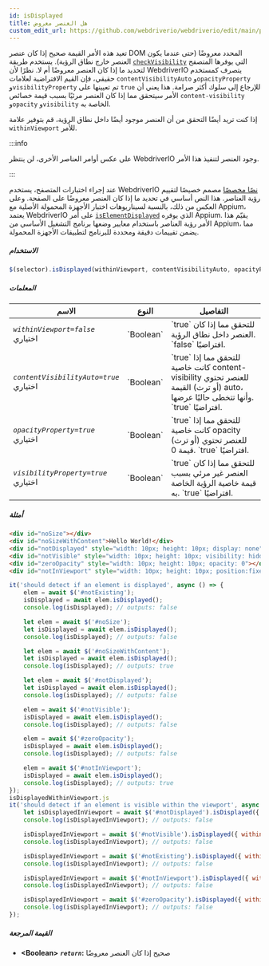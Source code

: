 ```yaml
---
id: isDisplayed
title: هل العنصر معروض
custom_edit_url: https://github.com/webdriverio/webdriverio/edit/main/packages/webdriverio/src/commands/element/isDisplayed.ts
---
```


تعيد هذه الأمر القيمة صحيح إذا كان عنصر DOM المحدد معروضًا (حتى عندما يكون العنصر خارج نطاق الرؤية). يستخدم
طريقة [`checkVisibility`](https://developer.mozilla.org/en-US/docs/Web/API/Element/checkVisibility#visibilityproperty)
التي يوفرها المتصفح لتحديد ما إذا كان العنصر معروضًا أم لا. نظرًا لأن WebdriverIO يتصرف كمستخدم
حقيقي، فإن القيم الافتراضية لعلامات `contentVisibilityAuto` و`opacityProperty` و`visibilityProperty`
تم تعيينها على `true` للإرجاع إلى سلوك أكثر صرامة. هذا يعني أن الأمر سيتحقق مما إذا كان العنصر
مرئيًا بسبب قيمة خصائص `content-visibility` و`opacity` و`visibility` الخاصة به.

إذا كنت تريد أيضًا التحقق من أن العنصر موجود أيضًا داخل نطاق الرؤية، قم بتوفير علامة `withinViewport` للأمر.

:::info

على عكس أوامر العناصر الأخرى، لن ينتظر WebdriverIO وجود العنصر
لتنفيذ هذا الأمر.

:::

عند إجراء اختبارات المتصفح، يستخدم WebdriverIO [نصًا مخصصًا](https://github.com/webdriverio/webdriverio/blob/59d349ca847950354d02b9e548f60cc50e7871f0/packages/webdriverio/src/scripts/isElementDisplayed.ts)
مصمم خصيصًا لتقييم رؤية العناصر. هذا النص أساسي في تحديد ما إذا كان العنصر معروضًا على الصفحة. وعلى العكس من ذلك، بالنسبة لسيناريوهات اختبار الأجهزة المحمولة الأصلية مع Appium، يعتمد WebdriverIO
على أمر [`isElementDisplayed`](https://appium.io/docs/en/2.1/reference/interfaces/appium_types.ExternalDriver/#elementdisplayed)
الذي يوفره Appium. يقيّم هذا الأمر رؤية العناصر باستخدام معايير وضعها
برنامج التشغيل الأساسي من Appium، مما يضمن تقييمات دقيقة ومحددة للبرنامج لتطبيقات الأجهزة المحمولة.

##### الاستخدام

```js
$(selector).isDisplayed(withinViewport, contentVisibilityAuto, opacityProperty, visibilityProperty)
```

##### المعلمات

<table>
  <thead>
    <tr>
      <th>الاسم</th><th>النوع</th><th>التفاصيل</th>
    </tr>
  </thead>
  <tbody>
    <tr>
      <td><code><var>withinViewport=false</var></code><br /><span className="label labelWarning">اختياري</span></td>
      <td>`Boolean`</td>
      <td>`true` للتحقق مما إذا كان العنصر داخل نطاق الرؤية. `false` افتراضيًا.</td>
    </tr>
    <tr>
      <td><code><var>contentVisibilityAuto=true</var></code><br /><span className="label labelWarning">اختياري</span></td>
      <td>`Boolean`</td>
      <td>`true` للتحقق مما إذا كانت خاصية content-visibility للعنصر تحتوي (أو ترث) القيمة auto، وأنها تتخطى حاليًا عرضها. `true` افتراضيًا.</td>
    </tr>
    <tr>
      <td><code><var>opacityProperty=true</var></code><br /><span className="label labelWarning">اختياري</span></td>
      <td>`Boolean`</td>
      <td>`true` للتحقق مما إذا كانت خاصية opacity للعنصر تحتوي (أو ترث) قيمة 0. `true` افتراضيًا.</td>
    </tr>
    <tr>
      <td><code><var>visibilityProperty=true</var></code><br /><span className="label labelWarning">اختياري</span></td>
      <td>`Boolean`</td>
      <td>`true` للتحقق مما إذا كان العنصر غير مرئي بسبب قيمة خاصية الرؤية الخاصة به. `true` افتراضيًا.</td>
    </tr>
  </tbody>
</table>

##### أمثلة

```html title="index.html"
<div id="noSize"></div>
<div id="noSizeWithContent">Hello World!</div>
<div id="notDisplayed" style="width: 10px; height: 10px; display: none"></div>
<div id="notVisible" style="width: 10px; height: 10px; visibility: hidden"></div>
<div id="zeroOpacity" style="width: 10px; height: 10px; opacity: 0"></div>
<div id="notInViewport" style="width: 10px; height: 10px; position:fixed; top: 999999; left: 999999"></div>
```

```js title="isDisplayed.js"
it('should detect if an element is displayed', async () => {
    elem = await $('#notExisting');
    isDisplayed = await elem.isDisplayed();
    console.log(isDisplayed); // outputs: false

    let elem = await $('#noSize');
    let isDisplayed = await elem.isDisplayed();
    console.log(isDisplayed); // outputs: false

    let elem = await $('#noSizeWithContent');
    let isDisplayed = await elem.isDisplayed();
    console.log(isDisplayed); // outputs: true

    let elem = await $('#notDisplayed');
    let isDisplayed = await elem.isDisplayed();
    console.log(isDisplayed); // outputs: false

    elem = await $('#notVisible');
    isDisplayed = await elem.isDisplayed();
    console.log(isDisplayed); // outputs: false

    elem = await $('#zeroOpacity');
    isDisplayed = await elem.isDisplayed();
    console.log(isDisplayed); // outputs: false

    elem = await $('#notInViewport');
    isDisplayed = await elem.isDisplayed();
    console.log(isDisplayed); // outputs: true
});
isDisplayedWithinViewport.js
it('should detect if an element is visible within the viewport', async () => {
    let isDisplayedInViewport = await $('#notDisplayed').isDisplayed({ withinViewport: true });
    console.log(isDisplayedInViewport); // outputs: false

    isDisplayedInViewport = await $('#notVisible').isDisplayed({ withinViewport: true });
    console.log(isDisplayedInViewport); // outputs: false

    isDisplayedInViewport = await $('#notExisting').isDisplayed({ withinViewport: true });
    console.log(isDisplayedInViewport); // outputs: false

    isDisplayedInViewport = await $('#notInViewport').isDisplayed({ withinViewport: true });
    console.log(isDisplayedInViewport); // outputs: false

    isDisplayedInViewport = await $('#zeroOpacity').isDisplayed({ withinViewport: true });
    console.log(isDisplayedInViewport); // outputs: false
});
```

##### القيمة المرجعة

- **&lt;Boolean&gt;**
            **<code><var>return</var></code>:**  صحيح إذا كان العنصر معروضًا